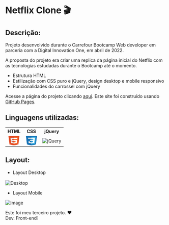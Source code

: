 # Netflix Clone 🎬

<h2> Descrição: </h2>

Projeto desenvolvido durante o Carrefour Bootcamp Web developer em parceria com a Digital Innovation One, em abril de 2022.

A proposta do projeto era criar uma replica da página inicial do Netflix com as tecnologias estudadas durante o Bootcamp até o momento.

- Estrutura HTML
- Estilização com CSS puro e jQuery, design desktop e mobile responsivo
- Funcionalidades do carrossel com jQuery

Acesse a página do projeto clicando [aqui](https://julianasinnott.github.io/netflix-clone/). Este site foi construído usando [GitHub Pages](https://pages.github.com/).

<h2> Linguagens utilizadas: </h2>

<table>
<tr>
  <th> HTML </th>
  <th> CSS </th>
  <th> jQuery </th>
</tr>
<tr>
  <td> <img align="center" alt="HTML" height="30" width="40" src="https://raw.githubusercontent.com/devicons/devicon/master/icons/html5/html5-original.svg"> </td>
  <td> <img align="center" alt="CSS" height="30" width="40" src="https://raw.githubusercontent.com/devicons/devicon/master/icons/css3/css3-original.svg"> </td>
  <td>  <img align="center" alt="jQuery" height="32" width="33" src="https://user-images.githubusercontent.com/100887684/164149527-1dc9597a-dbea-4151-9fb8-b4b6f4e3e60a.png" </td>
</tr>
</table>



<h2> Layout: </h2>

- Layout Desktop

<img align="center" alt="Desktop" src="https://user-images.githubusercontent.com/100887684/164150438-1c9c8574-6238-4a04-96f1-78eccc3daf73.png">

- Layout Mobile

![image](https://user-images.githubusercontent.com/100887684/164297527-a4f077e8-0009-4ee1-840a-28f1a3860034.png)


Este foi meu terceiro projeto. ❤ <br>
Dev. Front-end❕
